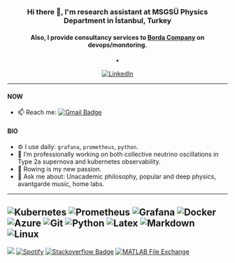 <h3 align="center">Hi there 👋, I'm research assistant at MSGSÜ Physics Department in İstanbul, Turkey</h3>
<h4 align="center">Also, I provide consultancy services to  <a href="https://www.bordatech.com/">Borda Company</a> on devops/monıtoring.</h4>
<p align="center">•</p>
<p align="center"> <a href="https://www.linkedin.com/in/taygun-bulmu%C5%9F-9932a658/" target="_blank"><img alt="LinkedIn" src="https://img.shields.io/badge/linkedin-%230077B5.svg?&style=for-the-badge&logo=linkedin&logoColor=white" /></a>
</p>

---
#### NOW
<!-- - ✨ I’m eager to transition in becoming a -->
- 📫 Reach me: [![Gmail Badge](https://img.shields.io/badge/-Gmail-c14438?style=flat-square&logo=Gmail&logoColor=white&link=mailto:bulmust@gmail.com)](mailto:bulmust@gmail.com)
#### BIO
<!-- - - 🌱 I’m currently learning Forinet products, Cisco CCNA. -->
- ⚙️ I use daily: `grafana`, `prometheus`, `python`.
- 🔭 I’m professionally working on both collective neutrino oscillations in Type 2a supernova and kubernetes observability.
- 🚣 Rowing is my new passion.
- 💬 Ask me about: Unacademic philosophy, popular and deep physics, avantgarde music, home labs.

---
![Kubernetes](https://img.shields.io/badge/kubernetes-%23326ce5.svg?style=for-the-badge&logo=kubernetes&logoColor=white)
![Prometheus](https://img.shields.io/badge/Prometheus-E6522C?style=for-the-badge&logo=Prometheus&logoColor=white)
![Grafana](https://img.shields.io/badge/grafana-%23F46800.svg?style=for-the-badge&logo=grafana&logoColor=white)
![Docker](https://img.shields.io/badge/docker-%230db7ed.svg?style=for-the-badge&logo=docker&logoColor=white)
![Azure](https://img.shields.io/badge/azure-%230072C6.svg?style=for-the-badge&logo=microsoftazure&logoColor=white)
![Git](https://img.shields.io/badge/Git-F05032.svg?style=for-the-badge&logo=Git&logoColor=white)
![Python](https://img.shields.io/badge/Python-3776AB.svg?style=for-the-badge&logo=Python&logoColor=white)
![Latex](https://img.shields.io/badge/LaTeX-008080.svg?style=for-the-badge&logo=LaTeX&logoColor=white)
![Markdown](https://img.shields.io/badge/Markdown-000000.svg?style=for-the-badge&logo=Markdown&logoColor=white)
![Linux](https://img.shields.io/badge/Linux-FCC624?style=for-the-badge&logo=linux&logoColor=black)
---

![](https://komarev.com/ghpvc/?username=bulmust)
[![Spotify](https://img.shields.io/badge/-Spotify-66b758?style=flat-square&labelColor=66b758&logo=spotify&logoColor=white&link=https://open.spotify.com/user/samuelterra22?si=20d86b9a591043b1)](https://open.spotify.com/user/11126742442)
[![Stackoverflow Badge](https://img.shields.io/badge/-Stackoverflow-4CA143?style=flat-square&logo=Stackoverflow&logoColor=white&link=https://stackoverflow.com/users/9738556/samuel)](https://stackoverflow.com/users/10640063/taygun-bulmu%c5%9f)
[![MATLAB File Exchange](https://www.mathworks.com/matlabcentral/images/matlab-file-exchange.svg)](https://nl.mathworks.com/matlabcentral/profile/authors/15217793)